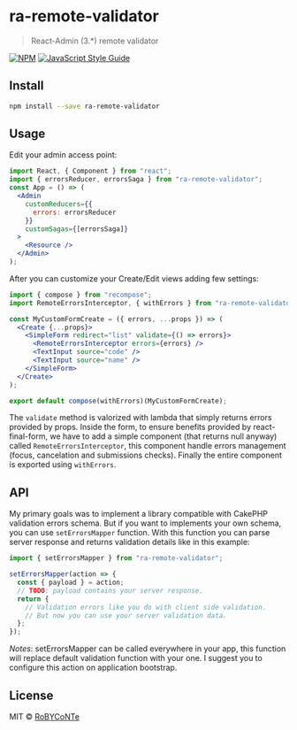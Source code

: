 # ra-remote-validator

> React-Admin (3.\*) remote validator

[![NPM](https://img.shields.io/npm/v/ra-remote-validator.svg)](https://www.npmjs.com/package/ra-remote-validator) [![JavaScript Style Guide](https://img.shields.io/badge/code_style-standard-brightgreen.svg)](https://standardjs.com)

## Install

```bash
npm install --save ra-remote-validator
```

## Usage

Edit your admin access point:

```jsx
import React, { Component } from "react";
import { errorsReducer, errorsSaga } from "ra-remote-validator";
const App = () => (
  <Admin
    customReducers={{
      errors: errorsReducer
    }}
    customSagas={[errorsSaga]}
  >
    <Resource />
  </Admin>
);
```

After you can customize your Create/Edit views adding few settings:

```jsx
import { compose } from "recompose";
import RemoteErrorsInterceptor, { withErrors } from "ra-remote-validator";

const MyCustomFormCreate = ({ errors, ...props }) => (
  <Create {...props}>
    <SimpleForm redirect="list" validate={() => errors}>
      <RemoteErrorsInterceptor errors={errors} />
      <TextInput source="code" />
      <TextInput source="name" />
    </SimpleForm>
  </Create>
);

export default compose(withErrors)(MyCustomFormCreate);
```

The `validate` method is valorized with lambda that simply returns errors provided by props.
Inside the form, to ensure benefits provided by react-final-form, we have to add
a simple component (that returns null anyway) called `RemoteErrorsInterceptor`, this
component handle errors management (focus, cancelation and submissions checks).
Finally the entire component is exported using `withErrors`.

## API

My primary goals was to implement a library compatible with CakePHP validation errors schema.
But if you want to implements your own schema, you can use `setErrorsMapper` function.
With this function you can parse server response and returns validation details like
in this example:

```jsx
import { setErrorsMapper } from "ra-remote-validator";

setErrorsMapper(action => {
  const { payload } = action;
  // TODO: payload contains your server response.
  return {
    // Validation errors like you do with client side validation.
    // But now you can use your server validation data.
  };
});
```

_Notes_: setErrorsMapper can be called everywhere in your app, this function will replace
default validation function with your one. I suggest you to configure this action on
application bootstrap.

## License

MIT © [RoBYCoNTe](https://github.com/RoBYCoNTe)
